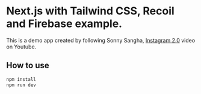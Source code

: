 # Next.js with Tailwind CSS, Recoil and Firebase example.
This is a demo app created by following Sonny Sangha, [Instagram 2.0](https://www.youtube.com/watch?v=a6Xs2Ir40OI&t=11383s) video on Youtube.

## How to use

```bash 
npm install 
npm run dev
```
